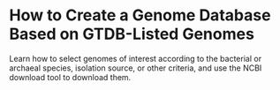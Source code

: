 # How to Create a Genome Database Based on GTDB-Listed Genomes
Learn how to select genomes of interest according to the bacterial or archaeal species, isolation source, or other criteria, and use the NCBI download tool to download them.


